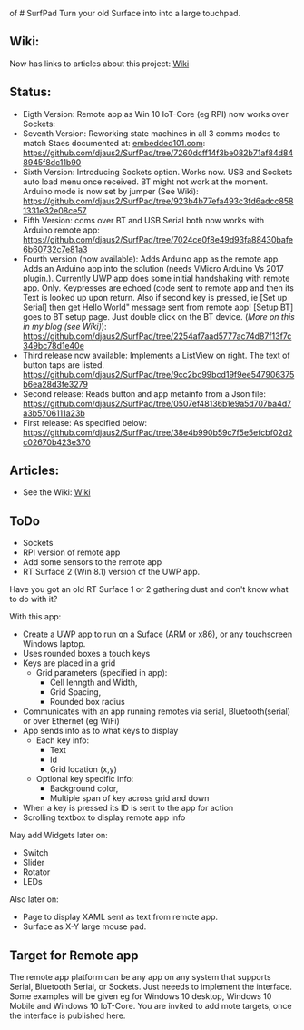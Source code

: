 of # SurfPad
Turn your old Surface into into a large touchpad.

## Wiki: 
Now has links to articles about this project: [Wiki](https://github.com/djaus2/SurfPad/wiki)

## Status:
- Eigth Version: Remote app as Win 10 IoT-Core (eg RPI) now works over Sockets: 
- Seventh Version: Reworking state machines in all 3 comms modes to match Staes documented at: [embedded101.com](http://embedded101.com/Blogs/David-Jones/entryid/807/SurfPad-Your-old-Surface-as-a-Remote-App-Touchpad-SurfPad-States): https://github.com/djaus2/SurfPad/tree/7260dcff14f3be082b71af84d848945f8dc11b90
- Sixth Version: Introducing Sockets option. Works now. USB and Sockets auto load menu once received. BT might not work at the moment. Arduino mode is now set by jumper (See Wiki):
https://github.com/djaus2/SurfPad/tree/923b4b77efa493c3fd6adcc8581331e32e08ce57
- Fifth Version: coms over BT and USB Serial both now works with Arduino remote app:
https://github.com/djaus2/SurfPad/tree/7024ce0f8e49d93fa88430bafe6b60732c7e81a3
- Fourth version (now available): Adds Arduino app as the remote app. Adds an Arduino app into the solution (needs VMicro Arduino Vs 2017 plugin.). Currently UWP app does some initial handshaking with remote app. Only. Keypresses are echoed (code sent to remote app and then its Text is looked up upon return. Also if second key is pressed, ie [Set up Serial] then get Hello World" message sent from remote app! [Setup BT] goes to BT setup page. Just double click on the BT device. (*More on this in my blog (see Wiki)*): https://github.com/djaus2/SurfPad/tree/2254af7aad5777ac74d87f13f7c349bc78d1e40e
- Third release now available: Implements a ListView on right. The text of button taps are listed.
https://github.com/djaus2/SurfPad/tree/9cc2bc99bcd19f9ee547906375b6ea28d3fe3279
- Second release: Reads button and app metainfo from a Json file: https://github.com/djaus2/SurfPad/tree/0507ef48136b1e9a5d707ba4d7a3b5706111a23b
- First release: As specified below:
https://github.com/djaus2/SurfPad/tree/38e4b990b59c7f5e5efcbf02d2c02670b423e370

## Articles:
- See the Wiki: [Wiki](https://github.com/djaus2/SurfPad/wiki)

## ToDo
- Sockets
- RPI version of remote app
- Add some sensors to the remote app
- RT Surface 2 (Win 8.1) version of the UWP app.

Have you got an old RT Surface 1 or 2 gathering dust and don't know what to do with it?

With this app:
- Create a UWP app to run on a Suface (ARM or x86), or any touchscreen Windows laptop.
- Uses rounded boxes a touch keys
- Keys are placed in a grid
  - Grid parameters (specified in app): 
      - Cell lenngth and Width, 
      - Grid Spacing, 
      - Rounded box radius
- Communicates with an app running remotes via serial, Bluetooth(serial) or over Ethernet (eg WiFi)
- App sends info as to what keys to display 
  - Each key info:
    - Text
    - Id
    - Grid location (x,y)
  - Optional key specific info:
    - Background color, 
    - Multiple span of key across grid and down
- When a key is pressed its ID is sent to the app for action
- Scrolling textbox to display remote app info

May add Widgets later on:
- Switch
- Slider
- Rotator
- LEDs

Also later on:
- Page to display XAML sent as text from remote app.
- Surface as X-Y large mouse pad.

## Target for Remote app
The remote app platform can be any app on any system that supports Serial, Bluetooth Serial, or Sockets. Just neeeds to implement the interface. Some examples will be given eg for Windows 10 desktop, Windows 10 Mobile and Windows 10 IoT-Core. You are invited to add mote targets, once the interface is published here.
